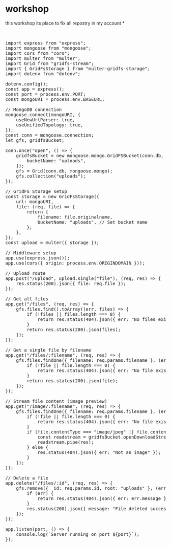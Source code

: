   
# workshop
this workshop its place to fix all repostry in my account *

<pre>   

import express from "express";
import mongoose from "mongoose";
import cors from "cors";
import multer from "multer";
import Grid from "gridfs-stream";
import { GridFsStorage } from "multer-gridfs-storage";
import dotenv from "dotenv";

dotenv.config();
const app = express();
const port = process.env.PORT;
const mongoURI = process.env.BASEURL;

// MongoDB connection
mongoose.connect(mongoURI, {
    useNewUrlParser: true,
    useUnifiedTopology: true,
});
const conn = mongoose.connection;
let gfs, gridfsBucket;

conn.once("open", () => {
    gridfsBucket = new mongoose.mongo.GridFSBucket(conn.db, {
        bucketName: "uploads",
    });
    gfs = Grid(conn.db, mongoose.mongo);
    gfs.collection("uploads");
});

// GridFS Storage setup
const storage = new GridFsStorage({
    url: mongoURI,
    file: (req, file) => {
        return {
            filename: file.originalname,
            bucketName: "uploads", // Set bucket name
        };
    },
});
const upload = multer({ storage });

// Middleware setup
app.use(express.json());
app.use(cors({ origin: process.env.ORIGINDOMAIN }));

// Upload route
app.post("/upload", upload.single("file"), (req, res) => {
    res.status(200).json({ file: req.file });
});

// Get all files
app.get("/files", (req, res) => {
    gfs.files.find().toArray((err, files) => {
        if (!files || files.length === 0) {
            return res.status(404).json({ err: "No files exist" });
        }
        return res.status(200).json(files);
    });
});

// Get a single file by filename
app.get("/files/:filename", (req, res) => {
    gfs.files.findOne({ filename: req.params.filename }, (err, file) => {
        if (!file || file.length === 0) {
            return res.status(404).json({ err: "No file exists" });
        }
        return res.status(200).json(file);
    });
});

// Stream file content (image preview)
app.get("/image/:filename", (req, res) => {
    gfs.files.findOne({ filename: req.params.filename }, (err, file) => {
        if (!file || file.length === 0) {
            return res.status(404).json({ err: "No file exists" });
        }
        if (file.contentType === "image/jpeg" || file.contentType === "image/png") {
            const readstream = gridfsBucket.openDownloadStreamByName(file.filename);
            readstream.pipe(res);
        } else {
            res.status(404).json({ err: "Not an image" });
        }
    });
});

// Delete a file
app.delete("/files/:id", (req, res) => {
    gfs.remove({ _id: req.params.id, root: "uploads" }, (err, gridStore) => {
        if (err) {
            return res.status(404).json({ err: err.message });
        }
        res.status(200).json({ message: "File deleted successfully" });
    });
});

app.listen(port, () => {
    console.log(`Server running on port ${port}`);
});
</pre>

